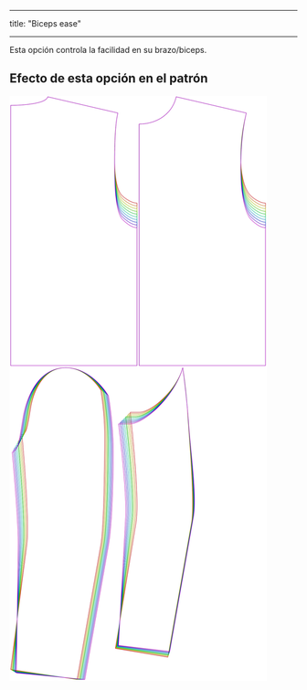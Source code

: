 - - -
title: "Biceps ease"
- - -

Esta opción controla la facilidad en su brazo/biceps.

## Efecto de esta opción en el patrón

![Esta imagen muestra el efecto de esta opción superponiendo varias variantes que tienen un valor diferente para esta opción](bent_bicepsease_sample.svg "Efecto de esta opción en el patrón")
